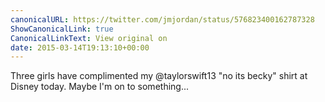 ```yaml
---
canonicalURL: https://twitter.com/jmjordan/status/576823400162787328
ShowCanonicalLink: true
CanonicalLinkText: View original on
date: 2015-03-14T19:13:10+00:00
---
```

Three girls have complimented my @taylorswift13 "no its becky" shirt at Disney today. Maybe I'm on to something...